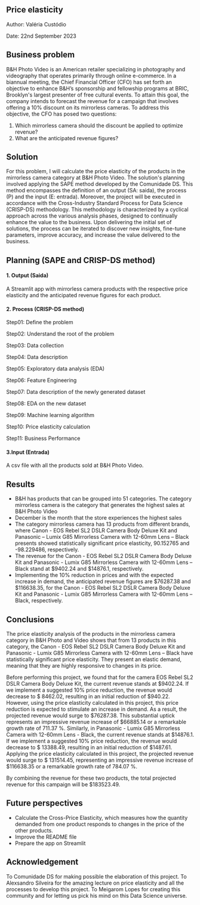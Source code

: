 ## Price elasticity
Author: Valéria Custódio

Date: 22nd September 2023
## Business problem
B&H Photo Video is an American retailer specializing in photography and videography that operates primarily through online e-commerce.
In a biannual meeting, the Chief Financial Officer (CFO) has set forth an objective to enhance B&H’s sponsorship and fellowship programs at BRIC, Brooklyn's largest presenter of free cultural events. To attain this goal, the company intends to forecast the revenue for a campaign that involves offering a 10% discount on its mirrorless cameras. 
To address this objective, the CFO has posed two questions:
  1.	Which mirrorless camera should the discount be applied to optimize revenue?
  2.	What are the anticipated revenue figures?
## Solution
For this problem, I will calculate the price elasticity of the products in the mirrorless camera category at B&H Photo Video. The solution's planning involved applying the SAPE method developed by the Comunidade DS. This method encompasses the definition of an output (SA: saida), the process (P) and the input (E: entrada). Moreover, the project will be executed in accordance with the Cross-Industry Standard Process for Data Science (CRISP-DS) methodology. This methodology is characterized by a cyclical approach across the various analysis phases, designed to continually enhance the value to the business. Upon delivering the initial set of solutions, the process can be iterated to discover new insights, fine-tune parameters, improve accuracy, and increase the value delivered to the business.
## Planning (SAPE and CRISP-DS method)
#### 1.	Output (Saida)
     
  A Streamlit app with mirrorless camera products with the respective price elasticity and the anticipated revenue figures for each product.
  
#### 2.	Process (CRISP-DS method)

  Step01: Define the problem

  Step02: Understand the root of the problem
  
  Step03: Data collection
  
  Step04: Data description
  
  Step05: Exploratory data analysis (EDA)
  
  Step06: Feature Engineering
  
  Step07: Data description of the newly generated dataset
  
  Step08: EDA on the new dataset
  
  Step09: Machine learning algorithm
  
  Step10: Price elasticity calculation
  
  Step11: Business Performance
  
#### 3.Input (Entrada)
     
  A csv file with all the products sold at B&H Photo Video.
## Results
-	B&H has products that can be grouped into 51 categories. The category mirrorless camera is the category that generates the highest sales at B&H Photo Video
-	December is the month that the store experiences the highest sales
-	The category mirrorless camera has 13 products from different brands, where Canon - EOS Rebel SL2 DSLR Camera Body Deluxe Kit and Panasonic – Lumix G85 Mirrorless Camera with 12-60mm Lens – Black presents showed statistically significant price elasticity, 90.152765 and -98.229486, respectively.
-	The revenue for the Canon - EOS Rebel SL2 DSLR Camera Body Deluxe Kit and Panasonic - Lumix G85 Mirrorless Camera with 12-60mm Lens – Black stand at $9402.24 and $14876.1, respectively.
-	Implementing the 10% reduction in prices and with the expected increase in demand, the anticipated revenue figures are $76287.38 and $116638.35, for the Canon - EOS Rebel SL2 DSLR Camera Body Deluxe Kit and Panasonic - Lumix G85 Mirrorless Camera with 12-60mm Lens – Black, respectively.
## Conclusions
The price elasticity analysis of the products in the mirrorless camera category in B&H Photo and Video shows that from 13 products in this category, the Canon - EOS Rebel SL2 DSLR Camera Body Deluxe Kit and Panasonic - Lumix G85 Mirrorless Camera with 12-60mm Lens – Black  have statistically significant price elasticity. They present an elastic demand, meaning that they are highly responsive to changes in its price.

Before performing this project,  we found that for the  camera EOS Rebel SL2 DSLR Camera Body Deluxe Kit,  the current revenue stands at $9402.24. If we implement a suggested 10% price reduction, the revenue would decrease to $ 8462.02, resulting in an initial reduction of $940.22. However, using the price elasticity calculated in this project, this price reduction is expected to stimulate an increase in demand. As a result, the projected revenue would surge to $76287.38. This substantial uptick represents an impressive revenue increase of $66885.14 or a remarkable growth rate of 711.37 %. Similarly, in Panasonic - Lumix G85 Mirrorless Camera with 12-60mm Lens - Black, the current revenue stands at $14876.1. If we implement a suggested 10% price reduction, the revenue would decrease to $ 13388.49, resulting in an initial reduction of $1487.61. Applying the price elasticity calculated in this project, the projected revenue would surge to $ 131514.45, representing an impressive revenue increase of $116638.35 or a remarkable growth rate of 784.07 %. 

By combining the revenue for these two products, the total projected revenue for this campaign will be $183523.49.

## Future perspectives
-	Calculate the Cross-Price Elasticity, which measures how the quantity demanded from one product responds to changes in the price of the other products.
-	Improve the README file
-	Prepare the app on Streamlit
## Acknowledgement
To Comunidade DS for making possible the elaboration of this project. To Alexsandro Silveira for the amazing lecture on price elasticity and all the processes to develop this project. To Meigarom Lopes for creating this community and for letting us pick his mind on this Data Science universe. 
